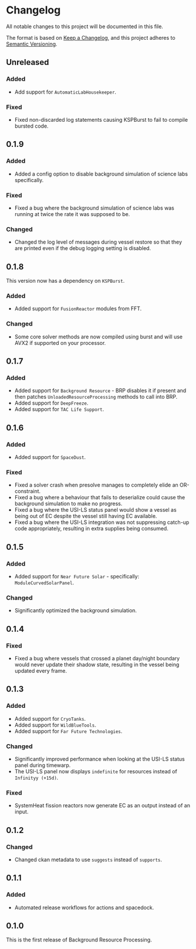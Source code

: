 # Changelog

All notable changes to this project will be documented in this file.

The format is based on [Keep a Changelog](https://keepachangelog.com/en/1.1.0/),
and this project adheres to [Semantic Versioning](https://semver.org/spec/v2.0.0.html).

<!--
Note: Spacedock's markdown doesn't recognize lists using `-`, so make sure to
      use `*` for all list entries.
-->

## Unreleased
### Added
* Add support for `AutomaticLabHousekeeper`.

### Fixed
* Fixed non-discarded log statements causing KSPBurst to fail to compile bursted code.

## 0.1.9
### Added
* Added a config option to disable background simulation of science labs
  specifically.

### Fixed
* Fixed a bug where the background simulation of science labs was running
  at twice the rate it was supposed to be.

### Changed
* Changed the log level of messages during vessel restore so that they are
  printed even if the debug logging setting is disabled.

## 0.1.8
This version now has a dependency on `KSPBurst`.

### Added
* Added support for `FusionReactor` modules from FFT.

### Changed
* Some core solver methods are now compiled using burst and will use AVX2 if
  supported on your processor.

## 0.1.7
### Added
* Added support for `Background Resource` - BRP disables it if present and then
  patches `UnloadedResourceProcessing` methods to call into BRP.
* Added support for `DeepFreeze`.
* Added support for `TAC Life Support`.

## 0.1.6
### Added
* Added support for `SpaceDust`.

### Fixed
* Fixed a solver crash when presolve manages to completely elide an OR-constraint.
* Fixed a bug where a behaviour that fails to deserialize could cause the
  background simulation to make no progress.
* Fixed a bug where the USI-LS status panel would show a vessel as being out of
  EC despite the vessel still having EC available.
* Fixed a bug where the USI-LS integration was not suppressing catch-up code
  appropriately, resulting in extra supplies being consumed.

## 0.1.5
### Added
* Added support for `Near Future Solar` - specifically: `ModuleCurvedSolarPanel`.

### Changed
* Significantly optimized the background simulation.

## 0.1.4
### Fixed
* Fixed a bug where vessels that crossed a planet day/night boundary would never
  update their shadow state, resulting in the vessel being updated every frame.

## 0.1.3
### Added
* Added support for `CryoTanks`.
* Added support for `WildBlueTools`.
* Added support for `Far Future Technologies`.

### Changed
* Significantly improved performance when looking at the USI-LS status panel
  during timewarp.
* The USI-LS panel now displays `indefinite` for resources instead of
  `Infinityy (+15d)`.

### Fixed
* SystemHeat fission reactors now generate EC as an output instead of an input.

## 0.1.2
### Changed
* Changed ckan metadata to use `suggests` instead of `supports`.

## 0.1.1
### Added
* Automated release workflows for actions and spacedock.

## 0.1.0
This is the first release of Background Resource Processing.
